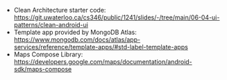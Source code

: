 * Clean Architecture starter code: https://git.uwaterloo.ca/cs346/public/1241/slides/-/tree/main/06-04-ui-patterns/clean-android-ui
* Template app provided by MongoDB Atlas: https://www.mongodb.com/docs/atlas/app-services/reference/template-apps/#std-label-template-apps
* Maps Compose Library: https://developers.google.com/maps/documentation/android-sdk/maps-compose